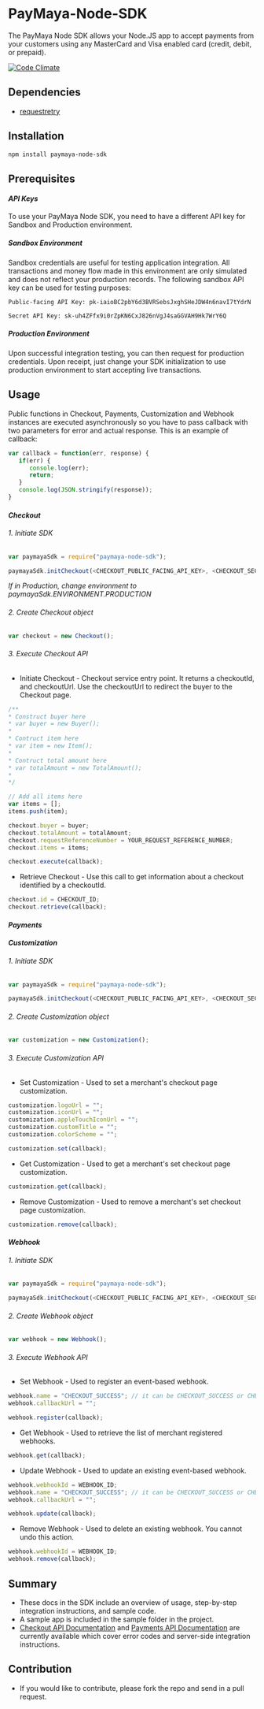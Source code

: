 # PayMaya-Node-SDK

The PayMaya Node SDK allows your Node.JS app to accept payments from your customers using any MasterCard and Visa enabled card (credit, debit, or prepaid).

[![Code Climate](https://codeclimate.com/github/PayMaya/PayMaya-Node-SDK/badges/gpa.svg)](https://codeclimate.com/github/PayMaya/PayMaya-Node-SDK)

## Dependencies

* [requestretry](https://github.com/FGRibreau/node-request-retry)


## Installation

```sh
npm install paymaya-node-sdk
```

## Prerequisites

#### _API Keys_
To use your PayMaya Node SDK, you need to have a different API key for Sandbox and Production environment.
 
##### _Sandbox Environment_
 
Sandbox credentials are useful for testing application integration. All transactions and money flow made in this environment are only simulated and does not reflect your production records. The following sandbox API key can be used for testing purposes:

 ```
Public-facing API Key: pk-iaioBC2pbY6d3BVRSebsJxghSHeJDW4n6navI7tYdrN

Secret API Key: sk-uh4ZFfx9i0rZpKN6CxJ826nVgJ4saGGVAH9Hk7WrY6Q
```
 
##### _Production Environment_
 
Upon successful integration testing, you can then request for production credentials. Upon receipt, just change your SDK initialization to use production environment to start accepting live transactions.

## Usage

Public functions in Checkout, Payments, Customization and Webhook instances are executed asynchronously so you have to pass callback with two parameters for error and actual response. This is an example of callback:
```javascript
var callback = function(err, response) {
   if(err) {
      console.log(err);
      return;
   }
   console.log(JSON.stringify(response));
}
```

#### _Checkout_

###### 1. Initiate SDK
```javascript
var paymayaSdk = require("paymaya-node-sdk");

paymayaSdk.initCheckout(<CHECKOUT_PUBLIC_FACING_API_KEY>, <CHECKOUT_SECRET_KEY>, paymayaSdk.ENVIRONMENT.SANDBOX);
```
_If in Production, change environment to paymayaSdk.ENVIRONMENT.PRODUCTION_

###### 2. Create Checkout object
```javascript
var checkout = new Checkout();
```

###### 3. Execute Checkout API
* Initiate Checkout - Checkout service entry point. It returns a checkoutId, and checkoutUrl. Use the checkoutUrl to redirect the buyer to the Checkout page.
```javascript
/**
* Construct buyer here
* var buyer = new Buyer();
*
* Contruct item here
* var item = new Item();
*
* Contruct total amount here
* var totalAmount = new TotalAmount();
* 
*/

// Add all items here
var items = [];
items.push(item);

checkout.buyer = buyer;
checkout.totalAmount = totalAmount;
checkout.requestReferenceNumber = YOUR_REQUEST_REFERENCE_NUMBER;
checkout.items = items;

checkout.execute(callback);
```

* Retrieve Checkout - Use this call to get information about a checkout identified by a checkoutId.
```javascript
checkout.id = CHECKOUT_ID;
checkout.retrieve(callback);
```

#### _Payments_

#### _Customization_

###### 1. Initiate SDK
```javascript
var paymayaSdk = require("paymaya-node-sdk");

paymayaSdk.initCheckout(<CHECKOUT_PUBLIC_FACING_API_KEY>, <CHECKOUT_SECRET_KEY>, paymayaSdk.ENVIRONMENT.SANDBOX);
```

###### 2. Create Customization object
```javascript
var customization = new Customization();
```

###### 3. Execute Customization API
* Set Customization - Used to set a merchant's checkout page customization.
```javascript
customization.logoUrl = "";
customization.iconUrl = "";
customization.appleTouchIconUrl = "";
customization.customTitle = "";
customization.colorScheme = "";

customization.set(callback);
```

* Get Customization - Used to get a merchant's set checkout page customization.
```javascript
customization.get(callback);
```

* Remove Customization - Used to remove a merchant's set checkout page customization.
```javascript
customization.remove(callback);
```
#### _Webhook_

###### 1. Initiate SDK
```javascript
var paymayaSdk = require("paymaya-node-sdk");

paymayaSdk.initCheckout(<CHECKOUT_PUBLIC_FACING_API_KEY>, <CHECKOUT_SECRET_KEY>, paymayaSdk.ENVIRONMENT.SANDBOX);
```

###### 2. Create Webhook object
```javascript
var webhook = new Webhook();
```

###### 3. Execute Webhook API
* Set Webhook - Used to register an event-based webhook.
```javascript
webhook.name = "CHECKOUT_SUCCESS"; // it can be CHECKOUT_SUCCESS or CHECKOUT_FAILURE
webhook.callbackUrl = "";

webhook.register(callback);
```

* Get Webhook - Used to retrieve the list of merchant registered webhooks.
```javascript
webhook.get(callback);
```

* Update Webhook - Used to update an existing event-based webhook.
```javascript
webhook.webhookId = WEBHOOK_ID;
webhook.name = "CHECKOUT_SUCCESS"; // it can be CHECKOUT_SUCCESS or CHECKOUT_SUCCESS
webhook.callbackUrl = "";

webhook.update(callback);
```

* Remove Webhook - Used to delete an existing webhook. You cannot undo this action.
```javascript
webhook.webhookId = WEBHOOK_ID;
webhook.remove(callback);
```

## Summary
* These docs in the SDK include an overview of usage, step-by-step integration instructions, and sample code.
* A sample app is included in the sample folder in the project.
* [Checkout API Documentation](https://developers.paymaya.com/blog/entry/paymaya-checkout-api-overview) and [Payments API Documentation](https://developers.paymaya.com/docs/e/payments) are currently available which cover error codes and server-side integration instructions.

## Contribution
   * If you would like to contribute, please fork the repo and send in a pull request.
